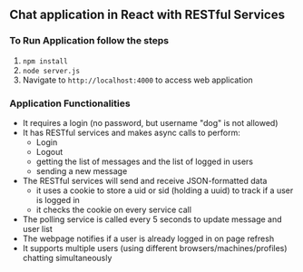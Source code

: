 ## Chat application in React with RESTful Services

### To Run Application follow the steps

1. `npm install`
2. `node server.js`
3. Navigate to `http://localhost:4000` to access web application

### Application Functionalities

- It requires a login (no password, but username "dog" is not allowed)
- It has RESTful services and makes async calls to perform:
  - Login
  - Logout
  - getting the list of messages and the list of logged in users
  - sending a new message
- The RESTful services will send and receive JSON-formatted data
  - it uses a cookie to store a uid or sid (holding a uuid) to track if a user is logged in
  - it checks the cookie on every service call
- The polling service is called every 5 seconds to update message and user list
- The webpage notifies if a user is already logged in on page refresh
- It supports multiple users (using different browsers/machines/profiles) chatting simultaneously
